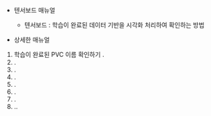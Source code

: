 * 텐서보드 매뉴얼
  * 텐서보드 : 학습이 완료된 데이터 기반을 시각화 처리하여 확인하는 방법





* 상세한 매뉴얼
1. 학습이 완료된 PVC 이름 확인하기
.
2. .
3. .
4. .
5. .
6. .
7. .
8. ..
